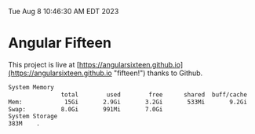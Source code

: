 Tue Aug  8 10:46:30 AM EDT 2023

# Angular Fifteen


This project is live at [https://angularsixteen.github.io](https://angularsixteen.github.io "fifteen!") thanks to Github.

```bash
System Memory
               total        used        free      shared  buff/cache   available
Mem:            15Gi       2.9Gi       3.2Gi       533Mi       9.2Gi        11Gi
Swap:          8.0Gi       991Mi       7.0Gi
System Storage
383M	.
```
```bash
